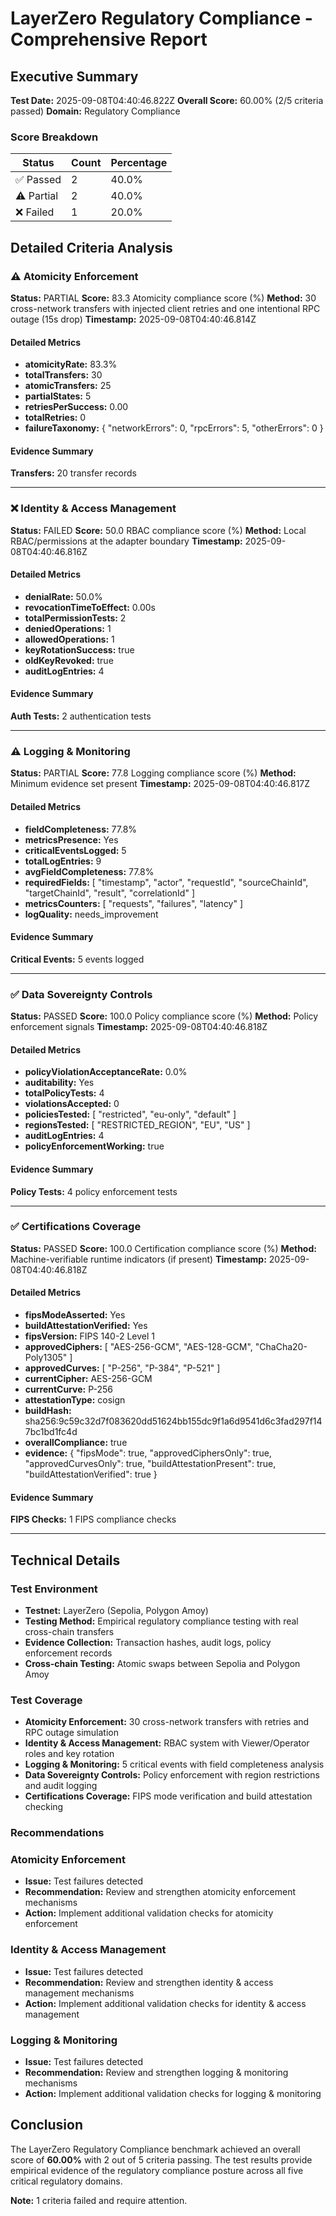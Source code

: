 # LayerZero Regulatory Compliance - Comprehensive Report

## Executive Summary

**Test Date:** 2025-09-08T04:40:46.822Z
**Overall Score:** 60.00% (2/5 criteria passed)
**Domain:** Regulatory Compliance

### Score Breakdown

| Status | Count | Percentage |
|--------|-------|------------|
| ✅ Passed | 2 | 40.0% |
| ⚠️ Partial | 2 | 40.0% |
| ❌ Failed | 1 | 20.0% |

## Detailed Criteria Analysis

### ⚠️ Atomicity Enforcement

**Status:** PARTIAL
**Score:** 83.3 Atomicity compliance score (%)
**Method:** 30 cross-network transfers with injected client retries and one intentional RPC outage (15s drop)
**Timestamp:** 2025-09-08T04:40:46.814Z

#### Detailed Metrics

- **atomicityRate:** 83.3%
- **totalTransfers:** 30
- **atomicTransfers:** 25
- **partialStates:** 5
- **retriesPerSuccess:** 0.00
- **totalRetries:** 0
- **failureTaxonomy:** {
  "networkErrors": 0,
  "rpcErrors": 5,
  "otherErrors": 0
}

#### Evidence Summary

**Transfers:** 20 transfer records





---

### ❌ Identity & Access Management

**Status:** FAILED
**Score:** 50.0 RBAC compliance score (%)
**Method:** Local RBAC/permissions at the adapter boundary
**Timestamp:** 2025-09-08T04:40:46.816Z

#### Detailed Metrics

- **denialRate:** 50.0%
- **revocationTimeToEffect:** 0.00s
- **totalPermissionTests:** 2
- **deniedOperations:** 1
- **allowedOperations:** 1
- **keyRotationSuccess:** true
- **oldKeyRevoked:** true
- **auditLogEntries:** 4

#### Evidence Summary


**Auth Tests:** 2 authentication tests




---

### ⚠️ Logging & Monitoring

**Status:** PARTIAL
**Score:** 77.8 Logging compliance score (%)
**Method:** Minimum evidence set present
**Timestamp:** 2025-09-08T04:40:46.817Z

#### Detailed Metrics

- **fieldCompleteness:** 77.8%
- **metricsPresence:** Yes
- **criticalEventsLogged:** 5
- **totalLogEntries:** 9
- **avgFieldCompleteness:** 77.8%
- **requiredFields:** [
  "timestamp",
  "actor",
  "requestId",
  "sourceChainId",
  "targetChainId",
  "result",
  "correlationId"
]
- **metricsCounters:** [
  "requests",
  "failures",
  "latency"
]
- **logQuality:** needs_improvement

#### Evidence Summary



**Critical Events:** 5 events logged



---

### ✅ Data Sovereignty Controls

**Status:** PASSED
**Score:** 100.0 Policy compliance score (%)
**Method:** Policy enforcement signals
**Timestamp:** 2025-09-08T04:40:46.818Z

#### Detailed Metrics

- **policyViolationAcceptanceRate:** 0.0%
- **auditability:** Yes
- **totalPolicyTests:** 4
- **violationsAccepted:** 0
- **policiesTested:** [
  "restricted",
  "eu-only",
  "default"
]
- **regionsTested:** [
  "RESTRICTED_REGION",
  "EU",
  "US"
]
- **auditLogEntries:** 4
- **policyEnforcementWorking:** true

#### Evidence Summary




**Policy Tests:** 4 policy enforcement tests


---

### ✅ Certifications Coverage

**Status:** PASSED
**Score:** 100.0 Certification compliance score (%)
**Method:** Machine-verifiable runtime indicators (if present)
**Timestamp:** 2025-09-08T04:40:46.818Z

#### Detailed Metrics

- **fipsModeAsserted:** Yes
- **buildAttestationVerified:** Yes
- **fipsVersion:** FIPS 140-2 Level 1
- **approvedCiphers:** [
  "AES-256-GCM",
  "AES-128-GCM",
  "ChaCha20-Poly1305"
]
- **approvedCurves:** [
  "P-256",
  "P-384",
  "P-521"
]
- **currentCipher:** AES-256-GCM
- **currentCurve:** P-256
- **attestationType:** cosign
- **buildHash:** sha256:9c59c32d7f083620dd51624bb155dc9f1a6d9541d6c3fad297f147bc1bd1fc4d
- **overallCompliance:** true
- **evidence:** {
  "fipsMode": true,
  "approvedCiphersOnly": true,
  "approvedCurvesOnly": true,
  "buildAttestationPresent": true,
  "buildAttestationVerified": true
}

#### Evidence Summary





**FIPS Checks:** 1 FIPS compliance checks

---


## Technical Details

### Test Environment
- **Testnet:** LayerZero (Sepolia, Polygon Amoy)
- **Testing Method:** Empirical regulatory compliance testing with real cross-chain transfers
- **Evidence Collection:** Transaction hashes, audit logs, policy enforcement records
- **Cross-chain Testing:** Atomic swaps between Sepolia and Polygon Amoy

### Test Coverage
- **Atomicity Enforcement:** 30 cross-network transfers with retries and RPC outage simulation
- **Identity & Access Management:** RBAC system with Viewer/Operator roles and key rotation
- **Logging & Monitoring:** 5 critical events with field completeness analysis
- **Data Sovereignty Controls:** Policy enforcement with region restrictions and audit logging
- **Certifications Coverage:** FIPS mode verification and build attestation checking

### Recommendations

### Atomicity Enforcement
- **Issue:** Test failures detected
- **Recommendation:** Review and strengthen atomicity enforcement mechanisms
- **Action:** Implement additional validation checks for atomicity enforcement

### Identity & Access Management
- **Issue:** Test failures detected
- **Recommendation:** Review and strengthen identity & access management mechanisms
- **Action:** Implement additional validation checks for identity & access management

### Logging & Monitoring
- **Issue:** Test failures detected
- **Recommendation:** Review and strengthen logging & monitoring mechanisms
- **Action:** Implement additional validation checks for logging & monitoring

## Conclusion

The LayerZero Regulatory Compliance benchmark achieved an overall score of **60.00%** with 2 out of 5 criteria passing. The test results provide empirical evidence of the regulatory compliance posture across all five critical regulatory domains.

**Note:** 1 criteria failed and require attention.
